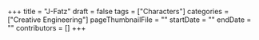 +++
title = "J-Fatz"
draft = false
tags = ["Characters"]
categories = ["Creative Engineering"]
pageThumbnailFile = ""
startDate = ""
endDate = ""
contributors = []
+++
